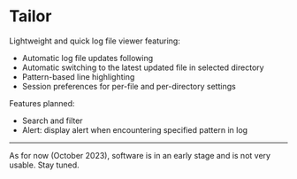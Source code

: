 # Tailor

Lightweight and quick log file viewer featuring:

* Automatic log file updates following
* Automatic switching to the latest updated file in selected directory
* Pattern-based line highlighting
* Session preferences for per-file and per-directory settings

Features planned:

* Search and filter
* Alert: display alert when encountering specified pattern in log


---
As for now (October 2023), software is in an early stage and is not very usable. Stay tuned.
